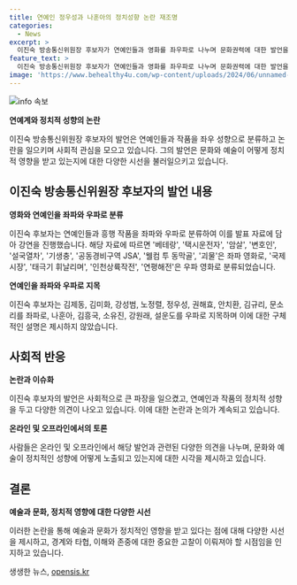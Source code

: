 ```yaml
---
title: 연예인 정우성과 나훈아의 정치성향 논란 재조명
categories:
  - News
excerpt: >
  이진숙 방송통신위원장 후보자가 연예인들과 영화를 좌우파로 나누며 문화권력에 대한 발언을 했다. 후보자는 좌파 영화와 연예인을 지목하고 우파를 구분하며, 좌파 성향의 영화가 히트친다고 주장했다. 정우성과 권해효 등을 좌파로, 나훈아와 김흥국 등을 우파로 언급하며 이들의 작품과 활동을 조명했다. 논란을 빚은 발언은 여론과 지지층을 이해하는 데 도움이 될 것으로 보인다.
feature_text: >
  이진숙 방송통신위원장 후보자가 연예인들과 영화를 좌우파로 나누며 문화권력에 대한 발언을 했다. 후보자는 좌파 영화와 연예인을 지목하고 우파를 구분하며, 좌파 성향의 영화가 히트친다고 주장했다. 정우성과 권해효 등을 좌파로, 나훈아와 김흥국 등을 우파로 언급하며 이들의 작품과 활동을 조명했다. 논란을 빚은 발언은 여론과 지지층을 이해하는 데 도움이 될 것으로 보인다.
image: 'https://www.behealthy4u.com/wp-content/uploads/2024/06/unnamed-file.png'
---
```


<p><img src="https://www.behealthy4u.com/wp-content/uploads/2024/06/unnamed-file.png" alt="info 속보" /></p>

<p><b>연예계와 정치적 성향의 논란</b></p>

<p data-ke-size="size16">이진숙 방송통신위원장 후보자의 발언은 연예인들과 작품을 좌우 성향으로 분류하고 논란을 일으키며 사회적 관심을 모으고 있습니다. 그의 발언은 문화와 예술이 어떻게 정치적 영향을 받고 있는지에 대한 다양한 시선을 불러일으키고 있습니다.</p>

<h2 data-ke-size="size26">이진숙 방송통신위원장 후보자의 발언 내용</h2>

<p><b>영화와 연예인을 좌파와 우파로 분류</b></p>

<p data-ke-size="size16">이진숙 후보자는 연예인들과 흥행 작품을 좌파와 우파로 분류하여 이를 발표 자료에 담아 강연을 진행했습니다. 해당 자료에 따르면 '베테랑', '택시운전자', '암살', '변호인', '설국열차', '기생충', '공동경비구역 JSA', '웰컴 투 동막골', '괴물'은 좌파 영화로, '국제시장', '태극기 휘날리며', '인천상륙작전', '연평해전'은 우파 영화로 분류되었습니다.</p>

<p><b>연예인을 좌파와 우파로 지목</b></p>

<p data-ke-size="size16">이진숙 후보자는 김제동, 김미화, 강성범, 노정렬, 정우성, 권해효, 안치환, 김규리, 문소리를 좌파로, 나훈아, 김흥국, 소유진, 강원래, 설운도를 우파로 지목하며 이에 대한 구체적인 설명은 제시하지 않았습니다.</p>

<h2 data-ke-size="size26">사회적 반응</h2>

<p><b>논란과 이슈화</b></p>

<p data-ke-size="size16">이진숙 후보자의 발언은 사회적으로 큰 파장을 일으켰고, 연예인과 작품의 정치적 성향을 두고 다양한 의견이 나오고 있습니다. 이에 대한 논란과 논의가 계속되고 있습니다.</p>

<p><b>온라인 및 오프라인에서의 토론</b></p>

<p data-ke-size="size16">사람들은 온라인 및 오프라인에서 해당 발언과 관련된 다양한 의견을 나누며, 문화와 예술이 정치적인 성향에 어떻게 노출되고 있는지에 대한 시각을 제시하고 있습니다.</p>

<h2 data-ke-size="size26">결론</h2>

<p><b>예술과 문화, 정치적 영향에 대한 다양한 시선</b></p>

<p data-ke-size="size16">이러한 논란을 통해 예술과 문화가 정치적인 영향을 받고 있다는 점에 대해 다양한 시선을 제시하고, 경계와 타협, 이해와 존중에 대한 중요한 고찰이 이뤄져야 할 시점임을 인지하고 있습니다.</p>
생생한 뉴스, <a href="https://opensis.kr" rel="dofollow">opensis.kr</a>


